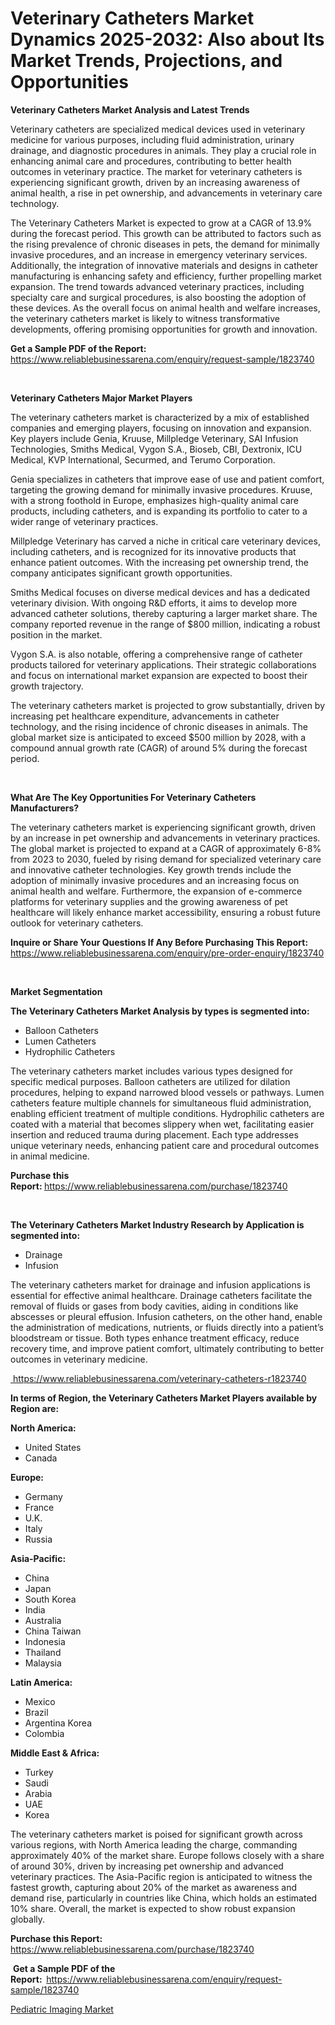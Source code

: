 <p><h1>Veterinary Catheters Market Dynamics 2025-2032: Also about Its Market Trends, Projections, and Opportunities</h1></p><p><strong>Veterinary Catheters Market Analysis and Latest Trends</strong></p>
<p><p>Veterinary catheters are specialized medical devices used in veterinary medicine for various purposes, including fluid administration, urinary drainage, and diagnostic procedures in animals. They play a crucial role in enhancing animal care and procedures, contributing to better health outcomes in veterinary practice. The market for veterinary catheters is experiencing significant growth, driven by an increasing awareness of animal health, a rise in pet ownership, and advancements in veterinary care technology.</p><p>The Veterinary Catheters Market is expected to grow at a CAGR of 13.9% during the forecast period. This growth can be attributed to factors such as the rising prevalence of chronic diseases in pets, the demand for minimally invasive procedures, and an increase in emergency veterinary services. Additionally, the integration of innovative materials and designs in catheter manufacturing is enhancing safety and efficiency, further propelling market expansion. The trend towards advanced veterinary practices, including specialty care and surgical procedures, is also boosting the adoption of these devices. As the overall focus on animal health and welfare increases, the veterinary catheters market is likely to witness transformative developments, offering promising opportunities for growth and innovation.</p></p>
<p><strong>Get a Sample PDF of the Report:&nbsp;</strong> <a href="https://www.reliablebusinessarena.com/enquiry/request-sample/1823740?utm_campaign=2470&utm_medium=2&utm_source=Github&utm_content=ia&utm_term=03032025&utm_id=veterinary-catheters">https://www.reliablebusinessarena.com/enquiry/request-sample/1823740</a></p>
<p>&nbsp;</p>
<p><strong>Veterinary Catheters Major Market Players</strong></p>
<p><p>The veterinary catheters market is characterized by a mix of established companies and emerging players, focusing on innovation and expansion. Key players include Genia, Kruuse, Millpledge Veterinary, SAI Infusion Technologies, Smiths Medical, Vygon S.A., Bioseb, CBI, Dextronix, ICU Medical, KVP International, Securmed, and Terumo Corporation.</p><p>Genia specializes in catheters that improve ease of use and patient comfort, targeting the growing demand for minimally invasive procedures. Kruuse, with a strong foothold in Europe, emphasizes high-quality animal care products, including catheters, and is expanding its portfolio to cater to a wider range of veterinary practices.</p><p>Millpledge Veterinary has carved a niche in critical care veterinary devices, including catheters, and is recognized for its innovative products that enhance patient outcomes. With the increasing pet ownership trend, the company anticipates significant growth opportunities.</p><p>Smiths Medical focuses on diverse medical devices and has a dedicated veterinary division. With ongoing R&D efforts, it aims to develop more advanced catheter solutions, thereby capturing a larger market share. The company reported revenue in the range of $800 million, indicating a robust position in the market.</p><p>Vygon S.A. is also notable, offering a comprehensive range of catheter products tailored for veterinary applications. Their strategic collaborations and focus on international market expansion are expected to boost their growth trajectory.</p><p>The veterinary catheters market is projected to grow substantially, driven by increasing pet healthcare expenditure, advancements in catheter technology, and the rising incidence of chronic diseases in animals. The global market size is anticipated to exceed $500 million by 2028, with a compound annual growth rate (CAGR) of around 5% during the forecast period.</p></p>
<p>&nbsp;</p>
<p><strong>What Are The Key Opportunities For Veterinary Catheters Manufacturers?</strong></p>
<p><p>The veterinary catheters market is experiencing significant growth, driven by an increase in pet ownership and advancements in veterinary practices. The global market is projected to expand at a CAGR of approximately 6-8% from 2023 to 2030, fueled by rising demand for specialized veterinary care and innovative catheter technologies. Key growth trends include the adoption of minimally invasive procedures and an increasing focus on animal health and welfare. Furthermore, the expansion of e-commerce platforms for veterinary supplies and the growing awareness of pet healthcare will likely enhance market accessibility, ensuring a robust future outlook for veterinary catheters.</p></p>
<p><strong>Inquire or Share Your Questions If Any Before Purchasing This Report:</strong> <a href="https://www.reliablebusinessarena.com/enquiry/pre-order-enquiry/1823740?utm_campaign=2470&utm_medium=2&utm_source=Github&utm_content=ia&utm_term=03032025&utm_id=veterinary-catheters">https://www.reliablebusinessarena.com/enquiry/pre-order-enquiry/1823740</a></p>
<p>&nbsp;</p>
<p><strong>Market Segmentation</strong></p>
<p><strong>The Veterinary Catheters Market Analysis by types is segmented into:</strong></p>
<p><ul><li>Balloon Catheters</li><li>Lumen Catheters</li><li>Hydrophilic Catheters</li></ul></p>
<p><p>The veterinary catheters market includes various types designed for specific medical purposes. Balloon catheters are utilized for dilation procedures, helping to expand narrowed blood vessels or pathways. Lumen catheters feature multiple channels for simultaneous fluid administration, enabling efficient treatment of multiple conditions. Hydrophilic catheters are coated with a material that becomes slippery when wet, facilitating easier insertion and reduced trauma during placement. Each type addresses unique veterinary needs, enhancing patient care and procedural outcomes in animal medicine.</p></p>
<p><strong>Purchase this Report:&nbsp;</strong><a href="https://www.reliablebusinessarena.com/purchase/1823740?utm_campaign=2470&utm_medium=2&utm_source=Github&utm_content=ia&utm_term=03032025&utm_id=veterinary-catheters">https://www.reliablebusinessarena.com/purchase/1823740</a></p>
<p>&nbsp;</p>
<p><strong>The Veterinary Catheters Market Industry Research by Application is segmented into:</strong></p>
<p><ul><li>Drainage</li><li>Infusion</li></ul></p>
<p><p>The veterinary catheters market for drainage and infusion applications is essential for effective animal healthcare. Drainage catheters facilitate the removal of fluids or gases from body cavities, aiding in conditions like abscesses or pleural effusion. Infusion catheters, on the other hand, enable the administration of medications, nutrients, or fluids directly into a patient’s bloodstream or tissue. Both types enhance treatment efficacy, reduce recovery time, and improve patient comfort, ultimately contributing to better outcomes in veterinary medicine.</p></p>
<p><a href="https://www.reliablebusinessarena.com/veterinary-catheters-r1823740?utm_campaign=2470&utm_medium=2&utm_source=Github&utm_content=ia&utm_term=03032025&utm_id=veterinary-catheters">&nbsp;https://www.reliablebusinessarena.com/veterinary-catheters-r1823740</a></p>
<p><strong>In terms of Region, the Veterinary Catheters Market Players available by Region are:</strong></p>
<p>
    <p> <strong> North America: </strong>
        <ul>
            <li>United States</li>
            <li>Canada</li>
        </ul>
        </p> 
    <p> <strong> Europe: </strong>
        <ul>
            <li>Germany</li>
            <li>France</li>
            <li>U.K.</li>
            <li>Italy</li>
            <li>Russia</li>
        </ul>
        </p> 
    <p> <strong> Asia-Pacific: </strong>
        <ul>
            <li>China</li>
            <li>Japan</li>
            <li>South Korea</li>
            <li>India</li>
            <li>Australia</li>
            <li>China Taiwan</li>
            <li>Indonesia</li>
            <li>Thailand</li>
            <li>Malaysia</li>
        </ul>
        </p> 
    <p> <strong> Latin America: </strong>
        <ul>
            <li>Mexico</li>
            <li>Brazil</li>
            <li>Argentina Korea</li>
            <li>Colombia</li>
        </ul>
        </p> 
    <p> <strong> Middle East & Africa: </strong>
        <ul>
            <li>Turkey</li>
            <li>Saudi</li>
            <li>Arabia</li>
            <li>UAE</li>
            <li>Korea</li>
        </ul>
    </p>
    </p>
<p><p>The veterinary catheters market is poised for significant growth across various regions, with North America leading the charge, commanding approximately 40% of the market share. Europe follows closely with a share of around 30%, driven by increasing pet ownership and advanced veterinary practices. The Asia-Pacific region is anticipated to witness the fastest growth, capturing about 20% of the market as awareness and demand rise, particularly in countries like China, which holds an estimated 10% share. Overall, the market is expected to show robust expansion globally.</p></p>
<p><strong>Purchase this Report: </strong><a href="https://www.reliablebusinessarena.com/purchase/1823740?utm_campaign=2470&utm_medium=2&utm_source=Github&utm_content=ia&utm_term=03032025&utm_id=veterinary-catheters">https://www.reliablebusinessarena.com/purchase/1823740</a></p>
<p>&nbsp;<strong>Get a Sample PDF of the Report:&nbsp;&nbsp;</strong><a href="https://www.reliablebusinessarena.com/enquiry/request-sample/1823740?utm_campaign=2470&utm_medium=2&utm_source=Github&utm_content=ia&utm_term=03032025&utm_id=veterinary-catheters">https://www.reliablebusinessarena.com/enquiry/request-sample/1823740</a></p>
<p><strong></strong></p>
<p><p><a href="https://github.com/syiqvanyo/Market-Research-Report-List-1/blob/main/pediatric-imaging-market.md?utm_campaign=2470&utm_medium=2&utm_source=Github&utm_content=ia&utm_term=03032025&utm_id=veterinary-catheters">Pediatric Imaging Market</a></p></p>